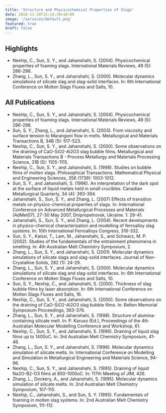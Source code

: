 ```yaml
---
title: '​​Structure and Physicochemical Properties of Slags'
date: 2018-11-28T15:14:39+10:00
image: '/services/default.png'
featured: true
draft: false
---
```

## Highlights

- Nexhip, C., Sun, S. Y., and Jahanshahi, S. (2004). Physicochemical properties of foaming slags. International Materials Reviews, 49 (5): 286-298. 
- Zhang, L., Sun, S. Y., and Jahanshahi, S. (2000). Molecular dynamics simulations of silicate slag and slag-solid interfaces. In: 6th International Conference on Molten Slags Fluxes and Salts, 10.

## All Publications
 
- ​​Nexhip, C., Sun, S. Y., and Jahanshahi, S. (2004). Physicochemical properties of foaming slags. International Materials Reviews, 49 (5): 286-298.
- Sun, S. Y., Zhang, L., and Jahanshahi, S. (2003). From viscosity and surface tension to Marangoni flow in melts. Metallurgical and Materials Transactions B, 34B (5): 517-523.
- Nexhip, C., Sun, S. Y., and Jahanshahi, S. (2000). Some observations on the draining of CaO-SiO2-Al2O3 slag bubble films. Metallurgical and Materials Transactions B - Process Metallurgy and Materials Processing Science, 31B (5): 1105-1115.
- Nexhip, C., Sun, S. Y., and Jahanshahi, S. (1998). Studies on bubble films of molten slags. Philosophical Transactions. Mathematical Physical and Engineering Sciences, 356 (1739): 1003-1012.
- Sun, S. Y., and Jahanshahi, S. (1996). An interpretation of the dark spot at the surface of liquid metals held in small crucibles. Canadian Metallurgical Quarterly, 34 (4): 393-394.
- Jahanshahi, S., Sun, S. Y., and Zhang, L. (2007) Effects of transition metals on physico-chemical properties of slags. In: International Conference on Advanced Metallurgical Processes and Materials (AdMet07), 27-30 May 2007, Dnipropetrovsk, Ukraine.  1: 29-41.
- Jahanshahi, S., Sun, S. Y., and Zhang, L. (2004). Recent developments in physico-chemical characterisation and modelling of ferroalloy slag systems. In: 10th International Ferroalloys Congress, 316-332.
- Sun, S. Y., Kaissi, T., Lam, M., Jahanshahi, S., and Schwarz, M. P. (2002). Studies of the fundamentals of the entrainment phenomena in smelting. In: 4th Australian Melt Chemistry Symposium, 2.
- Zhang, L., Sun, S. Y., and Jahanshahi, S. (2001). Molecular dynamics simulations of silicate slags and slag-solid interfaces. Journal of Non-Crystalline Solids, 282 (1): 24-29.
- Zhang, L., Sun, S. Y., and Jahanshahi, S. (2000). Molecular dynamics simulations of silicate slag and slag-solid interfaces. In: 6th International Conference on Molten Slags Fluxes and Salts, 10.
- Sun, S. Y., Nexhip, C., and Jahanshahi, S. (2000). Thickness of slag bubble films by laser absorption. In: 6th International Conference on Molten Slags Fluxes and Salts, 16.
- Nexhip, C., Sun, S. Y., and Jahanshahi, S. (2000). Some observations on the draining of CaO-SiO2-Al2O3 slag bubble films. In: Belton Memorial Symposium Proceedings, 363-376.
- Zhang, L., Sun, S. Y., and Jahanshahi, S. (1998). Structure of alumina-containing silicate melt. In: P. Karuso (Ed.), Proceedings of the 4th Australian Molecular Modelling Conference and Workshop, 61.
- Nexhip, C., Sun, S. Y., and Jahanshahi, S. (1996). Draining of liquid slag films up to 1400oC. In: 3rd Australian Melt Chemistry Symposium, 41-46.
- Zhang, L., Sun, S. Y., and Jahanshahi, S. (1996). Molecular dynamics simulation of silicate melts. In: International Conference on Modelling and Simulation in Metallurgical Engineering and Materials Science, 94-96.
- Nexhip, C., Sun, S. Y., and Jahanshahi, S. (1995). Draining of liquid Na2O-B2-O3 films at 850-1000oC. In: 117th Meeting of JIM, 426.
- Zhang, L., Dockery, A., and Jahanshahi, S. (1995). Molecular dynamics simulation of silicate melts. In: 2nd Australian Melt Chemistry Symposium, 107-110.
- Nexhip, C., Jahanshahi, S., and Sun, S. Y. (1995). Fundamentals of foaming in molten slag systems. In: 2nd Australian Melt Chemistry Symposium, 111-112.